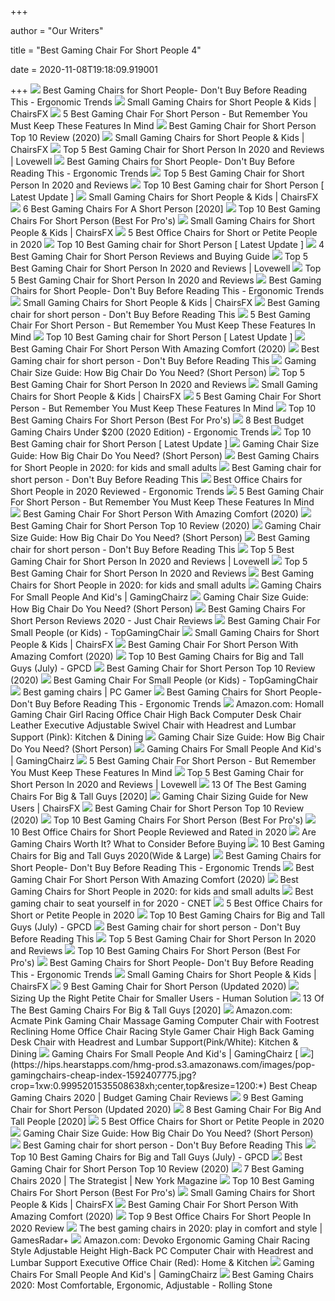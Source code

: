 +++
        
author = "Our Writers"
        
title = "Best Gaming Chair For Short People 4"
        
date = 2020-11-08T19:18:09.919001
        
+++
[ ![](http://ergonomictrends.com/wp-content/uploads/2020/10/best-gaming-chairs-for-short-people.jpg)](http://ergonomictrends.com/wp-content/uploads/2020/10/best-gaming-chairs-for-short-people.jpg) Best Gaming Chairs for Short People- Don't Buy Before Reading This -  Ergonomic Trends
[ ![](https://chairsfx.com/wp-content/uploads/2020/01/proper-chair-fit.jpg)](https://chairsfx.com/wp-content/uploads/2020/01/proper-chair-fit.jpg) Small Gaming Chairs for Short People & Kids | ChairsFX
[ ![](https://secobuy.com/wp-content/uploads/2020/08/Best-Gaming-Chair-For-Short-Person-But-remember-you-must-keep-these-features-in-mind-SeCoBuy.jpg)](https://secobuy.com/wp-content/uploads/2020/08/Best-Gaming-Chair-For-Short-Person-But-remember-you-must-keep-these-features-in-mind-SeCoBuy.jpg) 5 Best Gaming Chair For Short Person - But Remember You Must Keep These  Features In Mind
[ ![](https://gamingdemons.com/wp-content/uploads/2020/03/Best-Gaming-Chair-for-Short-Person-1000x600.jpg)](https://gamingdemons.com/wp-content/uploads/2020/03/Best-Gaming-Chair-for-Short-Person-1000x600.jpg) Best Gaming Chair for Short Person Top 10 Review (2020)
[ ![](https://chairsfx.com/wp-content/uploads/2020/09/best-small-gaming-chairs-900px.jpg)](https://chairsfx.com/wp-content/uploads/2020/09/best-small-gaming-chairs-900px.jpg) Small Gaming Chairs for Short People & Kids | ChairsFX
[ ![](https://www.lovewellblog.com/wp-content/uploads/2020/04/Best-gaming-chair-for-short-person3.jpg)](https://www.lovewellblog.com/wp-content/uploads/2020/04/Best-gaming-chair-for-short-person3.jpg) Top 5 Best Gaming Chair for Short Person In 2020 and Reviews | Lovewell
[ ![](http://ergonomictrends.com/wp-content/uploads/2019/06/calculate-seat-depth.jpg)](http://ergonomictrends.com/wp-content/uploads/2019/06/calculate-seat-depth.jpg) Best Gaming Chairs for Short People- Don't Buy Before Reading This -  Ergonomic Trends
[ ![](https://images-na.ssl-images-amazon.com/images/I/51V5budxXHL._SL500_.jpg)](https://images-na.ssl-images-amazon.com/images/I/51V5budxXHL._SL500_.jpg) Top 5 Best Gaming Chair for Short Person In 2020 and Reviews
[ ![](https://rusticrediscovered.com/wp-content/uploads/2020/07/gaming-chairs-for-short-people-1024x1024.jpg)](https://rusticrediscovered.com/wp-content/uploads/2020/07/gaming-chairs-for-short-people-1024x1024.jpg) Top 10 Best Gaming chair for Short Person [ Latest Update ]
[ ![](https://chairsfx.com/wp-content/uploads/2020/01/omega-intro.jpg)](https://chairsfx.com/wp-content/uploads/2020/01/omega-intro.jpg) Small Gaming Chairs for Short People & Kids | ChairsFX
[ ![](https://chairthrone.com/wp-content/uploads/2020/09/The-Best-Gaming-Chair-for-Short-People.jpg)](https://chairthrone.com/wp-content/uploads/2020/09/The-Best-Gaming-Chair-for-Short-People.jpg) 6 Best Gaming Chairs For A Short Person [2020]
[ ![](https://bestchairsreviews.com/wp-content/uploads/2020/07/Best_Gaming_Chair_For_Short_Person.jpg)](https://bestchairsreviews.com/wp-content/uploads/2020/07/Best_Gaming_Chair_For_Short_Person.jpg) Top 10 Best Gaming Chairs For Short Person (Best For Pro's)
[ ![](https://chairsfx.com/wp-content/uploads/2019/12/homall-classic-intro1.jpg)](https://chairsfx.com/wp-content/uploads/2019/12/homall-classic-intro1.jpg) Small Gaming Chairs for Short People & Kids | ChairsFX
[ ![](https://www.btod.com/blog/wp-content/uploads/2020/01/best-office-chairs-small-petite-blog-header.jpg)](https://www.btod.com/blog/wp-content/uploads/2020/01/best-office-chairs-small-petite-blog-header.jpg) 5 Best Office Chairs for Short or Petite People in 2020
[ ![](https://rusticrediscovered.com/wp-content/uploads/2020/07/gaming-chair-for-small-person-578x1024.jpg)](https://rusticrediscovered.com/wp-content/uploads/2020/07/gaming-chair-for-small-person-578x1024.jpg) Top 10 Best Gaming chair for Short Person [ Latest Update ]
[ ![](https://cloudrunnerstudios.com/wp-content/uploads/4-Best-Gaming-Chair-for-Short-Person-Reviews-and-Buying-Guide-612x576.jpg)](https://cloudrunnerstudios.com/wp-content/uploads/4-Best-Gaming-Chair-for-Short-Person-Reviews-and-Buying-Guide-612x576.jpg) 4 Best Gaming Chair for Short Person Reviews and Buying Guide
[ ![](https://images-na.ssl-images-amazon.com/images/I/61uyVXlE6HL._AC_SL500_.jpg)](https://images-na.ssl-images-amazon.com/images/I/61uyVXlE6HL._AC_SL500_.jpg) Top 5 Best Gaming Chair for Short Person In 2020 and Reviews | Lovewell
[ ![](https://images-na.ssl-images-amazon.com/images/I/71huRowOXNL._SL500_.jpg)](https://images-na.ssl-images-amazon.com/images/I/71huRowOXNL._SL500_.jpg) Top 5 Best Gaming Chair for Short Person In 2020 and Reviews
[ ![](https://m.media-amazon.com/images/I/413CRqvLOeL.jpg)](https://m.media-amazon.com/images/I/413CRqvLOeL.jpg) Best Gaming Chairs for Short People- Don't Buy Before Reading This -  Ergonomic Trends
[ ![](https://chairsfx.com/wp-content/uploads/2020/02/gaming-chair-posture-help.jpg)](https://chairsfx.com/wp-content/uploads/2020/02/gaming-chair-posture-help.jpg) Small Gaming Chairs for Short People & Kids | ChairsFX
[ ![](https://i0.wp.com/images-na.ssl-images-amazon.com/images/I/519HSxyUrtL._SL1000_.jpg?resize=488%2C488&ssl=1)](https://i0.wp.com/images-na.ssl-images-amazon.com/images/I/519HSxyUrtL._SL1000_.jpg?resize=488%2C488&ssl=1) Best Gaming chair for short person - Don't Buy Before Reading This
[ ![](https://secobuy.com/wp-content/uploads/2020/08/Best-Gaming-Chair-For-Short-Person-But-remember-you-must-keep-these-features-in-mind-SeCoBuy-GTRACING-Gaming-Chair-with-Bluetooth-Speakers-1024x1024.jpg)](https://secobuy.com/wp-content/uploads/2020/08/Best-Gaming-Chair-For-Short-Person-But-remember-you-must-keep-these-features-in-mind-SeCoBuy-GTRACING-Gaming-Chair-with-Bluetooth-Speakers-1024x1024.jpg) 5 Best Gaming Chair For Short Person - But Remember You Must Keep These  Features In Mind
[ ![](https://rusticrediscovered.com/wp-content/uploads/2020/07/best-gaming-chair-for-short-person-1024x1024.jpg)](https://rusticrediscovered.com/wp-content/uploads/2020/07/best-gaming-chair-for-short-person-1024x1024.jpg) Top 10 Best Gaming chair for Short Person [ Latest Update ]
[ ![](https://ws-na.amazon-adsystem.com/widgets/q?_encoding=UTF8&ASIN=B07L25NZXD&Format=_SL250_&ID=AsinImage&MarketPlace=US&ServiceVersion=20070822&WS=1&tag=6lackechom24-20&language=en_US)](https://ws-na.amazon-adsystem.com/widgets/q?_encoding=UTF8&ASIN=B07L25NZXD&Format=_SL250_&ID=AsinImage&MarketPlace=US&ServiceVersion=20070822&WS=1&tag=6lackechom24-20&language=en_US) Best Gaming Chair For Short Person With Amazing Comfort (2020)
[ ![](https://i1.wp.com/images-na.ssl-images-amazon.com/images/I/71vRCx8pB1L._SL1493_.jpg?resize=337%2C550&ssl=1)](https://i1.wp.com/images-na.ssl-images-amazon.com/images/I/71vRCx8pB1L._SL1493_.jpg?resize=337%2C550&ssl=1) Best Gaming chair for short person - Don't Buy Before Reading This
[ ![](https://gamingchairshunter.com/wp-content/uploads/height-comparison-of-secretlab-chairs.jpg)](https://gamingchairshunter.com/wp-content/uploads/height-comparison-of-secretlab-chairs.jpg) Gaming Chair Size Guide: How Big Chair Do You Need? (Short Person)
[ ![](https://cdn.f5homecenter.com/wp-content/uploads/2019/08/Best-Gaming-Chair-for-Short-Person.png)](https://cdn.f5homecenter.com/wp-content/uploads/2019/08/Best-Gaming-Chair-for-Short-Person.png) Top 5 Best Gaming Chair for Short Person In 2020 and Reviews
[ ![](https://chairsfx.com/wp-content/uploads/2020/04/best-small-gaming-chairs-intro.jpg)](https://chairsfx.com/wp-content/uploads/2020/04/best-small-gaming-chairs-intro.jpg) Small Gaming Chairs for Short People & Kids | ChairsFX
[ ![](https://secobuy.com/wp-content/uploads/2020/08/Best-Gaming-Chair-For-Short-Person-But-remember-you-must-keep-these-features-in-mind-SeCoBuy-Fortnite-Omega-xi-Gaming-Chair-1024x1024.jpg)](https://secobuy.com/wp-content/uploads/2020/08/Best-Gaming-Chair-For-Short-Person-But-remember-you-must-keep-these-features-in-mind-SeCoBuy-Fortnite-Omega-xi-Gaming-Chair-1024x1024.jpg) 5 Best Gaming Chair For Short Person - But Remember You Must Keep These  Features In Mind
[ ![](https://bestchairsreviews.com/wp-content/uploads/2020/07/GTRACING_Height_Adjustment_Gaming_Chair.jpg)](https://bestchairsreviews.com/wp-content/uploads/2020/07/GTRACING_Height_Adjustment_Gaming_Chair.jpg) Top 10 Best Gaming Chairs For Short Person (Best For Pro's)
[ ![](http://ergonomictrends.com/wp-content/uploads/2018/10/best-gaming-chair-under-200.jpg)](http://ergonomictrends.com/wp-content/uploads/2018/10/best-gaming-chair-under-200.jpg) 8 Best Budget Gaming Chairs Under $200 (2020 Edition) - Ergonomic Trends
[ ![](https://rusticrediscovered.com/wp-content/uploads/2020/07/Best-Gaming-chair-for-Short-Person-1-1024x576.jpg)](https://rusticrediscovered.com/wp-content/uploads/2020/07/Best-Gaming-chair-for-Short-Person-1-1024x576.jpg) Top 10 Best Gaming chair for Short Person [ Latest Update ]
[ ![](https://gamingchairshunter.com/wp-content/uploads/very-tall-guys-sitting-on-autofull-gaming-big-and-tall-gaming-chair.jpg)](https://gamingchairshunter.com/wp-content/uploads/very-tall-guys-sitting-on-autofull-gaming-big-and-tall-gaming-chair.jpg) Gaming Chair Size Guide: How Big Chair Do You Need? (Short Person)
[ ![](https://cdn-stack.compsmag.com/wp-content/uploads/2020/04/5-21-972x1024.jpg)](https://cdn-stack.compsmag.com/wp-content/uploads/2020/04/5-21-972x1024.jpg) Best Gaming Chairs for Short People in 2020: for kids and small adults
[ ![](https://i2.wp.com/images-na.ssl-images-amazon.com/images/I/5112gUkxvuL._SL1000_.jpg?resize=461%2C461&ssl=1)](https://i2.wp.com/images-na.ssl-images-amazon.com/images/I/5112gUkxvuL._SL1000_.jpg?resize=461%2C461&ssl=1) Best Gaming chair for short person - Don't Buy Before Reading This
[ ![](http://ergonomictrends.com/wp-content/uploads/2019/06/best-office-chairs-for-short-people.jpg)](http://ergonomictrends.com/wp-content/uploads/2019/06/best-office-chairs-for-short-people.jpg) Best Office Chairs for Short People in 2020 Reviewed - Ergonomic Trends
[ ![](https://secobuy.com/wp-content/uploads/2020/08/Best-Gaming-Chair-For-Short-Person-But-remember-you-must-keep-these-features-in-mind-SeCoBuy-PC-Gaming-Chair-Racing-Office-Chair-1024x1024.jpg)](https://secobuy.com/wp-content/uploads/2020/08/Best-Gaming-Chair-For-Short-Person-But-remember-you-must-keep-these-features-in-mind-SeCoBuy-PC-Gaming-Chair-Racing-Office-Chair-1024x1024.jpg) 5 Best Gaming Chair For Short Person - But Remember You Must Keep These  Features In Mind
[ ![](https://gaminggeekinnovation.com/wp-content/uploads/2020/04/rsp-205-hero.jpg)](https://gaminggeekinnovation.com/wp-content/uploads/2020/04/rsp-205-hero.jpg) Best Gaming Chair For Short Person With Amazing Comfort (2020)
[ ![](https://ws-na.amazon-adsystem.com/widgets/q?_encoding=UTF8&ASIN=B01MEGHWKN&Format=_SL250_&ID=AsinImage&MarketPlace=US&ServiceVersion=20070822&WS=1&tag=gamingdemons-20&language=en_US)](https://ws-na.amazon-adsystem.com/widgets/q?_encoding=UTF8&ASIN=B01MEGHWKN&Format=_SL250_&ID=AsinImage&MarketPlace=US&ServiceVersion=20070822&WS=1&tag=gamingdemons-20&language=en_US) Best Gaming Chair for Short Person Top 10 Review (2020)
[ ![](https://gamingchairshunter.com/wp-content/uploads/what-size-gaming-chair-should-i-get.jpg)](https://gamingchairshunter.com/wp-content/uploads/what-size-gaming-chair-should-i-get.jpg) Gaming Chair Size Guide: How Big Chair Do You Need? (Short Person)
[ ![](https://i1.wp.com/insideshome.com/wp-content/uploads/2019/11/zsd.jpg?resize=400%2C240&ssl=1)](https://i1.wp.com/insideshome.com/wp-content/uploads/2019/11/zsd.jpg?resize=400%2C240&ssl=1) Best Gaming chair for short person - Don't Buy Before Reading This
[ ![](https://www.lovewellblog.com/wp-content/uploads/2020/04/Gaming-chair-for-short-person.jpg)](https://www.lovewellblog.com/wp-content/uploads/2020/04/Gaming-chair-for-short-person.jpg) Top 5 Best Gaming Chair for Short Person In 2020 and Reviews | Lovewell
[ ![](https://m.media-amazon.com/images/I/41LoyyP5zDL.jpg)](https://m.media-amazon.com/images/I/41LoyyP5zDL.jpg) Top 5 Best Gaming Chair for Short Person In 2020 and Reviews
[ ![](https://cdn-stack.compsmag.com/wp-content/uploads/2020/04/5-22.jpg)](https://cdn-stack.compsmag.com/wp-content/uploads/2020/04/5-22.jpg) Best Gaming Chairs for Short People in 2020: for kids and small adults
[ ![](https://www.gamingchairz.com/wp-content/uploads/2016/10/Guidelines-For-Setting-Up-A-Gaming-Chair.jpg)](https://www.gamingchairz.com/wp-content/uploads/2016/10/Guidelines-For-Setting-Up-A-Gaming-Chair.jpg) Gaming Chairs For Small People And Kid's | GamingChairz
[ ![](https://gamingchairshunter.com/wp-content/uploads/merax-gaming-chair-review-1.jpg)](https://gamingchairshunter.com/wp-content/uploads/merax-gaming-chair-review-1.jpg) Gaming Chair Size Guide: How Big Chair Do You Need? (Short Person)
[ ![](https://justchairreviews.com/wp-content/uploads/2020/06/beige-and-black-chair-in-front-of-white-desk-509922-scaled.jpg)](https://justchairreviews.com/wp-content/uploads/2020/06/beige-and-black-chair-in-front-of-white-desk-509922-scaled.jpg) Best Gaming Chairs For Short Person Reviews 2020 - Just Chair Reviews
[ ![](https://topgamingchair.com/wp-content/uploads/2018/08/gaming-chair-for-small-people-1024x727.jpg)](https://topgamingchair.com/wp-content/uploads/2018/08/gaming-chair-for-small-people-1024x727.jpg) Best Gaming Chair For Small People (or Kids) - TopGamingChair
[ ![](https://chairsfx.com/wp-content/uploads/2020/02/sidiz-ringo-features.jpg)](https://chairsfx.com/wp-content/uploads/2020/02/sidiz-ringo-features.jpg) Small Gaming Chairs for Short People & Kids | ChairsFX
[ ![](https://gaminggeekinnovation.com/wp-content/uploads/2020/04/5112gUkxvuL._AC_SL1000_-166x300.jpg)](https://gaminggeekinnovation.com/wp-content/uploads/2020/04/5112gUkxvuL._AC_SL1000_-166x300.jpg) Best Gaming Chair For Short Person With Amazing Comfort (2020)
[ ![](https://gamingpcdesks.com/wp-content/uploads/2020/07/Featured-Image-1.jpg)](https://gamingpcdesks.com/wp-content/uploads/2020/07/Featured-Image-1.jpg) Top 10 Best Gaming Chairs for Big and Tall Guys (July) - GPCD
[ ![](https://gamingdemons.com/wp-content/uploads/2020/05/UOMAX-Gaming-Chair-Review-620x330.jpg)](https://gamingdemons.com/wp-content/uploads/2020/05/UOMAX-Gaming-Chair-Review-620x330.jpg) Best Gaming Chair for Short Person Top 10 Review (2020)
[ ![](https://images-na.ssl-images-amazon.com/images/I/41PZvZX0KYL.jpg)](https://images-na.ssl-images-amazon.com/images/I/41PZvZX0KYL.jpg) Best Gaming Chair For Small People (or Kids) - TopGamingChair
[ ![](https://cdn.mos.cms.futurecdn.net/eTsGaLnVkpozHC9CqhA6dK.jpg)](https://cdn.mos.cms.futurecdn.net/eTsGaLnVkpozHC9CqhA6dK.jpg) Best gaming chairs | PC Gamer
[ ![](http://ergonomictrends.com/wp-content/uploads/2020/02/killabee-reclining-gaming-chair-full-recline.jpg)](http://ergonomictrends.com/wp-content/uploads/2020/02/killabee-reclining-gaming-chair-full-recline.jpg) Best Gaming Chairs for Short People- Don't Buy Before Reading This -  Ergonomic Trends
[ ![](https://images-na.ssl-images-amazon.com/images/I/81UeyA7b1uL._AC_SL1500_.jpg)](https://images-na.ssl-images-amazon.com/images/I/81UeyA7b1uL._AC_SL1500_.jpg) Amazon.com: Homall Gaming Chair Girl Racing Office Chair High Back Computer  Desk Chair Leather Executive Adjustable Swivel Chair with Headrest and  Lumbar Support (Pink): Kitchen & Dining
[ ![](https://gamingchairshunter.com/wp-content/uploads/gaming-chairs-size-guide.jpg)](https://gamingchairshunter.com/wp-content/uploads/gaming-chairs-size-guide.jpg) Gaming Chair Size Guide: How Big Chair Do You Need? (Short Person)
[ ![](https://www.gamingchairz.com/wp-content/uploads/2017/07/20181015_141032s.jpg)](https://www.gamingchairz.com/wp-content/uploads/2017/07/20181015_141032s.jpg) Gaming Chairs For Small People And Kid's | GamingChairz
[ ![](https://secobuy.com/wp-content/uploads/2020/08/4-Best-memory-foam-gaming-chair-2020-SeCoBuy-300x200.jpg)](https://secobuy.com/wp-content/uploads/2020/08/4-Best-memory-foam-gaming-chair-2020-SeCoBuy-300x200.jpg) 5 Best Gaming Chair For Short Person - But Remember You Must Keep These  Features In Mind
[ ![](https://images-na.ssl-images-amazon.com/images/I/71d6LnYtdfL._AC_SL500_.jpg)](https://images-na.ssl-images-amazon.com/images/I/71d6LnYtdfL._AC_SL500_.jpg) Top 5 Best Gaming Chair for Short Person In 2020 and Reviews | Lovewell
[ ![](https://www.toolsofmen.com/wp-content/uploads/2017/06/best-gaming-chairs-for-big-and-tall-guys.jpg)](https://www.toolsofmen.com/wp-content/uploads/2017/06/best-gaming-chairs-for-big-and-tall-guys.jpg) 13 Of The Best Gaming Chairs For Big & Tall Guys [2020]
[ ![](https://chairsfx.com/wp-content/uploads/2020/02/wide-hips-lady-measure-article.jpg)](https://chairsfx.com/wp-content/uploads/2020/02/wide-hips-lady-measure-article.jpg) Gaming Chair Sizing Guide for New Users | ChairsFX
[ ![](https://ws-na.amazon-adsystem.com/widgets/q?_encoding=UTF8&ASIN=B076J4NP93&Format=_SL250_&ID=AsinImage&MarketPlace=US&ServiceVersion=20070822&WS=1&tag=gamingdemons-20&language=en_US)](https://ws-na.amazon-adsystem.com/widgets/q?_encoding=UTF8&ASIN=B076J4NP93&Format=_SL250_&ID=AsinImage&MarketPlace=US&ServiceVersion=20070822&WS=1&tag=gamingdemons-20&language=en_US) Best Gaming Chair for Short Person Top 10 Review (2020)
[ ![](https://bestchairsreviews.com/wp-content/uploads/2020/07/SMUGCHAIR_Racing_Gaming_Chair_Executive_Bonded_Leather.jpg)](https://bestchairsreviews.com/wp-content/uploads/2020/07/SMUGCHAIR_Racing_Gaming_Chair_Executive_Bonded_Leather.jpg) Top 10 Best Gaming Chairs For Short Person (Best For Pro's)
[ ![](https://www.theworkbuzz.com/wp-content/uploads/2020/02/best-office-chair-for-short-person.jpg)](https://www.theworkbuzz.com/wp-content/uploads/2020/02/best-office-chair-for-short-person.jpg) 10 Best Office Chairs for Short People Reviewed and Rated in 2020
[ ![](https://i.ytimg.com/vi/G7MTlS4aJTo/maxresdefault.jpg)](https://i.ytimg.com/vi/G7MTlS4aJTo/maxresdefault.jpg) Are Gaming Chairs Worth It? What to Consider Before Buying
[ ![](https://www.pcguide.com/wp-content/uploads/2019/05/best-gaming-chair-for-big-guys-1200x900.jpg)](https://www.pcguide.com/wp-content/uploads/2019/05/best-gaming-chair-for-big-guys-1200x900.jpg) 10 Best Gaming Chairs for Big and Tall Guys 2020(Wide & Large)
[ ![](http://ergonomictrends.com/wp-content/uploads/2020/10/siterite-chair-target-audience.jpg)](http://ergonomictrends.com/wp-content/uploads/2020/10/siterite-chair-target-audience.jpg) Best Gaming Chairs for Short People- Don't Buy Before Reading This -  Ergonomic Trends
[ ![](https://gaminggeekinnovation.com/wp-content/uploads/2020/04/14ba9d17-becb-4cdb-8165-06397bd48aee_1.d23e019c221965f2f71335473154626f-300x300.jpeg)](https://gaminggeekinnovation.com/wp-content/uploads/2020/04/14ba9d17-becb-4cdb-8165-06397bd48aee_1.d23e019c221965f2f71335473154626f-300x300.jpeg) Best Gaming Chair For Short Person With Amazing Comfort (2020)
[ ![](https://cdn-stack.compsmag.com/wp-content/uploads/2020/04/3-25-936x1024.jpg)](https://cdn-stack.compsmag.com/wp-content/uploads/2020/04/3-25-936x1024.jpg) Best Gaming Chairs for Short People in 2020: for kids and small adults
[ ![](https://cnet2.cbsistatic.com/img/OZqVv7-FZQ_0c6N2XUITVIbMpgo=/1200x675/2019/07/19/f6bba4b3-a9c8-4780-9a5f-3083a87fb16f/49-gaming-chairs.jpg)](https://cnet2.cbsistatic.com/img/OZqVv7-FZQ_0c6N2XUITVIbMpgo=/1200x675/2019/07/19/f6bba4b3-a9c8-4780-9a5f-3083a87fb16f/49-gaming-chairs.jpg) Best gaming chair to seat yourself in for 2020 - CNET
[ ![](https://www.btod.com/blog/wp-content/uploads/2020/01/best-office-chairs-small-petite-2-xsm-1.jpg)](https://www.btod.com/blog/wp-content/uploads/2020/01/best-office-chairs-small-petite-2-xsm-1.jpg) 5 Best Office Chairs for Short or Petite People in 2020
[ ![](https://gamingpcdesks.com/wp-content/uploads/2020/07/Blue-Whale-Big-and-Tall-Gaming-Chair-with-Massage-Lumbar-Support-1-974x1024.jpg)](https://gamingpcdesks.com/wp-content/uploads/2020/07/Blue-Whale-Big-and-Tall-Gaming-Chair-with-Massage-Lumbar-Support-1-974x1024.jpg) Top 10 Best Gaming Chairs for Big and Tall Guys (July) - GPCD
[ ![](https://i2.wp.com/insideshome.com/wp-content/uploads/2019/11/OFM-Essentials-Collection.jpg?resize=274%2C431&ssl=1)](https://i2.wp.com/insideshome.com/wp-content/uploads/2019/11/OFM-Essentials-Collection.jpg?resize=274%2C431&ssl=1) Best Gaming chair for short person - Don't Buy Before Reading This
[ ![](https://cdn.f5homecenter.com/wp-content/uploads/2019/08/Best-Gaming-Chair-for-Tall-Person-300x205.png)](https://cdn.f5homecenter.com/wp-content/uploads/2019/08/Best-Gaming-Chair-for-Tall-Person-300x205.png) Top 5 Best Gaming Chair for Short Person In 2020 and Reviews
[ ![](https://bestchairsreviews.com/wp-content/uploads/2020/07/BestOffice_PC_Ergonomic_Gaming_Chair.jpg)](https://bestchairsreviews.com/wp-content/uploads/2020/07/BestOffice_PC_Ergonomic_Gaming_Chair.jpg) Top 10 Best Gaming Chairs For Short Person (Best For Pro's)
[ ![](http://ergonomictrends.com/wp-content/uploads/2020/09/akracing-california-series-chairs-small-people.jpg)](http://ergonomictrends.com/wp-content/uploads/2020/09/akracing-california-series-chairs-small-people.jpg) Best Gaming Chairs for Short People- Don't Buy Before Reading This -  Ergonomic Trends
[ ![](https://chairsfx.com/wp-content/uploads/2020/04/akracing-california-intro.jpg)](https://chairsfx.com/wp-content/uploads/2020/04/akracing-california-intro.jpg) Small Gaming Chairs for Short People & Kids | ChairsFX
[ ![](https://i.ytimg.com/vi/Tn21DEhM0jk/maxresdefault.jpg)](https://i.ytimg.com/vi/Tn21DEhM0jk/maxresdefault.jpg) 9 Best Gaming Chair for Short Person (Updated 2020)
[ ![](https://www.thehumansolution.com/product_images/uploaded_images/sizing-up-the-right-petite-chair-for-smaller-users-main.jpg)](https://www.thehumansolution.com/product_images/uploaded_images/sizing-up-the-right-petite-chair-for-smaller-users-main.jpg) Sizing Up the Right Petite Chair for Smaller Users - Human Solution
[ ![](https://www.toolsofmen.com/wp-content/uploads/2020/04/Aeron-Task-Chair.jpg)](https://www.toolsofmen.com/wp-content/uploads/2020/04/Aeron-Task-Chair.jpg) 13 Of The Best Gaming Chairs For Big & Tall Guys [2020]
[ ![](https://images-na.ssl-images-amazon.com/images/I/61933HEmueL._AC_SL1500_.jpg)](https://images-na.ssl-images-amazon.com/images/I/61933HEmueL._AC_SL1500_.jpg) Amazon.com: Acmate Pink Gaming Chair Massage Gaming Computer Chair with  Footrest Reclining Home Office Chair Racing Style Gamer Chair High Back  Gaming Desk Chair with Headrest and Lumbar Support(Pink/White): Kitchen &  Dining
[ ![](https://m.media-amazon.com/images/I/413fQxEK2+L.jpg)](https://m.media-amazon.com/images/I/413fQxEK2+L.jpg) Gaming Chairs For Small People And Kid's | GamingChairz
[ ![](https://hips.hearstapps.com/hmg-prod.s3.amazonaws.com/images/pop-gamingchairs-cheap-index-1592407775.jpg?crop=1xw:0.9995201535508638xh;center,top&resize=1200:*)](https://hips.hearstapps.com/hmg-prod.s3.amazonaws.com/images/pop-gamingchairs-cheap-index-1592407775.jpg?crop=1xw:0.9995201535508638xh;center,top&resize=1200:*) Best Cheap Gaming Chairs 2020 | Budget Gaming Chair Reviews
[ ![](https://i.ytimg.com/vi/Dy3fxmOSlVw/maxresdefault.jpg)](https://i.ytimg.com/vi/Dy3fxmOSlVw/maxresdefault.jpg) 9 Best Gaming Chair for Short Person (Updated 2020)
[ ![](https://m.media-amazon.com/images/I/41+J620MWIL.jpg)](https://m.media-amazon.com/images/I/41+J620MWIL.jpg) 8 Best Gaming Chair For Big And Tall People [2020]
[ ![](https://www.btod.com/blog/wp-content/uploads/2020/01/best-office-chairs-small-petite-4-petite.jpg)](https://www.btod.com/blog/wp-content/uploads/2020/01/best-office-chairs-small-petite-4-petite.jpg) 5 Best Office Chairs for Short or Petite People in 2020
[ ![](https://gamingchairshunter.com/wp-content/uploads/noblechairs-hero-vs-secretlab-titan.jpg)](https://gamingchairshunter.com/wp-content/uploads/noblechairs-hero-vs-secretlab-titan.jpg) Gaming Chair Size Guide: How Big Chair Do You Need? (Short Person)
[ ![](https://i1.wp.com/insideshome.com/wp-content/uploads/2019/11/Untitled-1.jpg?fit=700%2C300&ssl=1)](https://i1.wp.com/insideshome.com/wp-content/uploads/2019/11/Untitled-1.jpg?fit=700%2C300&ssl=1) Best Gaming chair for short person - Don't Buy Before Reading This
[ ![](https://gamingpcdesks.com/wp-content/uploads/2020/07/VON-RACER-Big-and-Tall-400lb-Memory-Foam-Gaming-Chair-1024x1009.jpg)](https://gamingpcdesks.com/wp-content/uploads/2020/07/VON-RACER-Big-and-Tall-400lb-Memory-Foam-Gaming-Chair-1024x1009.jpg) Top 10 Best Gaming Chairs for Big and Tall Guys (July) - GPCD
[ ![](https://gamingdemons.com/wp-content/uploads/2020/06/Killabee-Gaming-Chair-Review-of-2020-620x330.jpg)](https://gamingdemons.com/wp-content/uploads/2020/06/Killabee-Gaming-Chair-Review-of-2020-620x330.jpg) Best Gaming Chair for Short Person Top 10 Review (2020)
[ ![](https://pyxis.nymag.com/v1/imgs/e02/d51/b05e8198bea7fa5981ae89a3edb28e3a0e-gamingchairlede.rsquare.w700.jpg)](https://pyxis.nymag.com/v1/imgs/e02/d51/b05e8198bea7fa5981ae89a3edb28e3a0e-gamingchairlede.rsquare.w700.jpg) 7 Best Gaming Chairs 2020 | The Strategist | New York Magazine
[ ![](https://bestchairsreviews.com/wp-content/uploads/2020/07/Homall_Gaming_Chair_High_Back_Computer_Chair.jpg)](https://bestchairsreviews.com/wp-content/uploads/2020/07/Homall_Gaming_Chair_High_Back_Computer_Chair.jpg) Top 10 Best Gaming Chairs For Short Person (Best For Pro's)
[ ![](https://chairsfx.com/wp-content/uploads/2020/04/akracing-california-conclusion.jpg)](https://chairsfx.com/wp-content/uploads/2020/04/akracing-california-conclusion.jpg) Small Gaming Chairs for Short People & Kids | ChairsFX
[ ![](https://gaminggeekinnovation.com/wp-content/uploads/2020/04/9-944x1024-1-277x300.jpg)](https://gaminggeekinnovation.com/wp-content/uploads/2020/04/9-944x1024-1-277x300.jpg) Best Gaming Chair For Short Person With Amazing Comfort (2020)
[ ![](https://tinygrab.com/wp-content/uploads/2020/06/Office-Chairs-For-Short-People.jpg)](https://tinygrab.com/wp-content/uploads/2020/06/Office-Chairs-For-Short-People.jpg) Top 9 Best Office Chairs For Short People In 2020 Review
[ ![](https://cdn.mos.cms.futurecdn.net/JhAv8G8wDXT8JNsSrq3Gvk.jpg)](https://cdn.mos.cms.futurecdn.net/JhAv8G8wDXT8JNsSrq3Gvk.jpg) The best gaming chairs in 2020: play in comfort and style | GamesRadar+
[ ![](https://images-na.ssl-images-amazon.com/images/I/71iD3uTLZ0L._AC_SL1500_.jpg)](https://images-na.ssl-images-amazon.com/images/I/71iD3uTLZ0L._AC_SL1500_.jpg) Amazon.com: Devoko Ergonomic Gaming Chair Racing Style Adjustable Height  High-Back PC Computer Chair with Headrest and Lumbar Support Executive Office  Chair (Red): Home & Kitchen
[ ![](https://m.media-amazon.com/images/I/41JtwrV5aYL.jpg)](https://m.media-amazon.com/images/I/41JtwrV5aYL.jpg) Gaming Chairs For Small People And Kid's | GamingChairz
[ ![](https://www.rollingstone.com/wp-content/uploads/2020/04/best-gaming-chair.jpg)](https://www.rollingstone.com/wp-content/uploads/2020/04/best-gaming-chair.jpg) Best Gaming Chairs 2020: Most Comfortable, Ergonomic, Adjustable - Rolling  Stone
